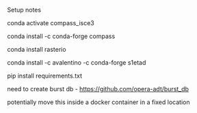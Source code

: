 Setup notes

conda activate compass_isce3

conda install -c conda-forge compass

conda install rasterio

conda install -c avalentino -c conda-forge s1etad

pip install requirements.txt

need to create burst db - https://github.com/opera-adt/burst_db

potentially move this inside a docker container in a fixed location
